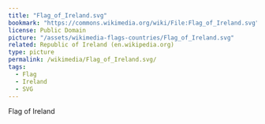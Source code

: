 ```yaml
---
title: "Flag_of_Ireland.svg"
bookmark: "https://commons.wikimedia.org/wiki/File:Flag_of_Ireland.svg"
license: Public Domain
picture: "/assets/wikimedia-flags-countries/Flag_of_Ireland.svg"
related: Republic of Ireland (en.wikipedia.org)
type: picture
permalink: /wikimedia/Flag_of_Ireland.svg/
tags:
  - Flag
  - Ireland
  - SVG
---
```

Flag of Ireland
